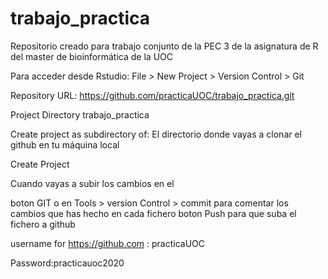 # trabajo_practica

Repositorio creado para trabajo conjunto de la PEC 3 de la asignatura de R del master de bioinformática de la UOC

Para acceder desde Rstudio: File > New Project > Version Control > Git

Repository URL: https://github.com/practicaUOC/trabajo_practica.git

Project Directory trabajo_practica

Create project as subdirectory of: El directorio donde vayas a clonar el github en tu máquina local

Create Project


Cuando vayas a subir los cambios en el 

boton GIT o en Tools > version Control > commit para comentar los cambios que has hecho en cada fichero
boton Push para que suba el fichero a github

username for https://github.com : practicaUOC

Password:practicauoc2020


